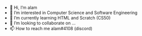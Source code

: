 - 👋 Hi, I’m alam
- 👀 I’m interested in Computer Science and Software Engineering
- 🌱 I’m currently learning HTML and Scratch (CS50)
- 💞️ I’m looking to collaborate on ...
- 📫 How to reach me alam#4108 (discord)

<!---
alxm101/alxm101 is a ✨ special ✨ repository because its `README.md` (this file) appears on your GitHub profile.
You can click the Preview link to take a look at your changes.
--->
